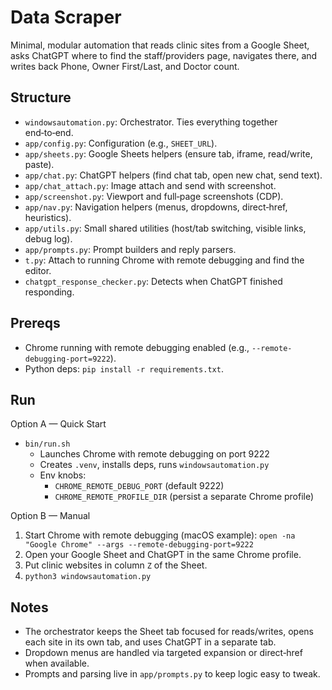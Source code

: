 # Data Scraper

Minimal, modular automation that reads clinic sites from a Google Sheet, asks ChatGPT where to find the staff/providers page, navigates there, and writes back Phone, Owner First/Last, and Doctor count.

## Structure
- `windowsautomation.py`: Orchestrator. Ties everything together end‑to‑end.
- `app/config.py`: Configuration (e.g., `SHEET_URL`).
- `app/sheets.py`: Google Sheets helpers (ensure tab, iframe, read/write, paste).
- `app/chat.py`: ChatGPT helpers (find chat tab, open new chat, send text).
- `app/chat_attach.py`: Image attach and send with screenshot.
- `app/screenshot.py`: Viewport and full‑page screenshots (CDP).
- `app/nav.py`: Navigation helpers (menus, dropdowns, direct‑href, heuristics).
- `app/utils.py`: Small shared utilities (host/tab switching, visible links, debug log).
- `app/prompts.py`: Prompt builders and reply parsers.
- `t.py`: Attach to running Chrome with remote debugging and find the editor.
- `chatgpt_response_checker.py`: Detects when ChatGPT finished responding.

## Prereqs
- Chrome running with remote debugging enabled (e.g., `--remote-debugging-port=9222`).
- Python deps: `pip install -r requirements.txt`.

## Run
Option A — Quick Start

- `bin/run.sh`
  - Launches Chrome with remote debugging on port 9222
  - Creates `.venv`, installs deps, runs `windowsautomation.py`
  - Env knobs:
    - `CHROME_REMOTE_DEBUG_PORT` (default 9222)
    - `CHROME_REMOTE_PROFILE_DIR` (persist a separate Chrome profile)

Option B — Manual

1. Start Chrome with remote debugging (macOS example):
   `open -na "Google Chrome" --args --remote-debugging-port=9222`
2. Open your Google Sheet and ChatGPT in the same Chrome profile.
3. Put clinic websites in column `Z` of the Sheet.
4. `python3 windowsautomation.py`

## Notes
- The orchestrator keeps the Sheet tab focused for reads/writes, opens each site in its own tab, and uses ChatGPT in a separate tab.
- Dropdown menus are handled via targeted expansion or direct‑href when available.
- Prompts and parsing live in `app/prompts.py` to keep logic easy to tweak.
